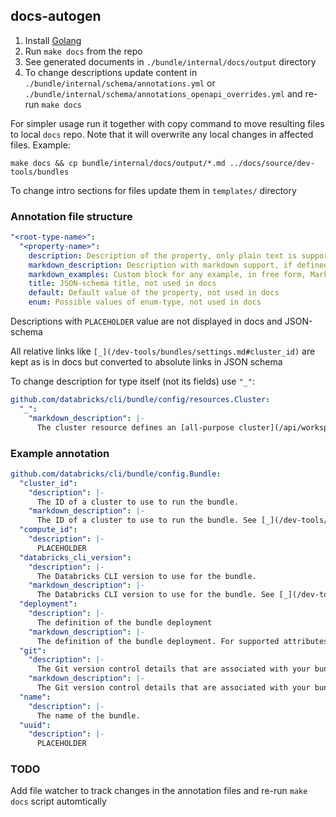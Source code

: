 ## docs-autogen

1. Install [Golang](https://go.dev/doc/install)
2. Run `make docs` from the repo
3. See generated documents in `./bundle/internal/docs/output` directory
4. To change descriptions update content in `./bundle/internal/schema/annotations.yml` or `./bundle/internal/schema/annotations_openapi_overrides.yml` and re-run `make docs`

For simpler usage run it together with copy command to move resulting files to local `docs` repo. Note that it will overwrite any local changes in affected files. Example:

```
make docs && cp bundle/internal/docs/output/*.md ../docs/source/dev-tools/bundles
```

To change intro sections for files update them in `templates/` directory

### Annotation file structure

```yaml
"<root-type-name>":
  "<property-name>":
    description: Description of the property, only plain text is supported
    markdown_description: Description with markdown support, if defined it will override the value in docs and in JSON-schema
    markdown_examples: Custom block for any example, in free form, Markdown is supported
    title: JSON-schema title, not used in docs
    default: Default value of the property, not used in docs
    enum: Possible values of enum-type, not used in docs
```

Descriptions with `PLACEHOLDER` value are not displayed in docs and JSON-schema

All relative links like `[_](/dev-tools/bundles/settings.md#cluster_id)` are kept as is in docs but converted to absolute links in JSON schema

To change description for type itself (not its fields) use `"_"`:
```yaml
github.com/databricks/cli/bundle/config/resources.Cluster:
  "_":
    "markdown_description": |-
      The cluster resource defines an [all-purpose cluster](/api/workspace/clusters/create).
```

### Example annotation

```yaml
github.com/databricks/cli/bundle/config.Bundle:
  "cluster_id":
    "description": |-
      The ID of a cluster to use to run the bundle.
    "markdown_description": |-
      The ID of a cluster to use to run the bundle. See [_](/dev-tools/bundles/settings.md#cluster_id).
  "compute_id":
    "description": |-
      PLACEHOLDER
  "databricks_cli_version":
    "description": |-
      The Databricks CLI version to use for the bundle.
    "markdown_description": |-
      The Databricks CLI version to use for the bundle. See [_](/dev-tools/bundles/settings.md#databricks_cli_version).
  "deployment":
    "description": |-
      The definition of the bundle deployment
    "markdown_description": |-
      The definition of the bundle deployment. For supported attributes, see [_](#deployment) and [_](/dev-tools/bundles/deployment-modes.md).
  "git":
    "description": |-
      The Git version control details that are associated with your bundle.
    "markdown_description": |-
      The Git version control details that are associated with your bundle. For supported attributes, see [_](#git) and [_](/dev-tools/bundles/settings.md#git).
  "name":
    "description": |-
      The name of the bundle.
  "uuid":
    "description": |-
      PLACEHOLDER
```

### TODO

Add file watcher to track changes in the annotation files and re-run `make docs` script automtically
